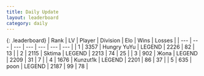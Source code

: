 ```yaml
---
title: Daily Update
layout: leaderboard
category: daily
---
```


{: .leaderboard}
| Rank | LV | Player | Division | Elo | Wins | Losses |
| --- | --- | --- | --- | --- | --- | --- |
| <span data-change="0">1</span> | 3357 | <span title="ID: 164871">Hungry YuYu</span> | LEGEND | <span data-change="0">2226</span> | <span data-change="0">82</span> | <span data-change="0">13</span> |
| <span data-change="0">2</span> | 2115 | <span title="ID: 353063">Sktima</span> | LEGEND | <span data-change="-2">2213</span> | <span data-change="11">74</span> | <span data-change="4">25</span> |
| <span data-change="4">3</span> | 902 | <span title="ID: 402846">Жoпа</span> | LEGEND | <span data-change="122">2209</span> | <span data-change="20">31</span> | <span data-change="4">7</span> |
| <span data-change="-1">4</span> | 1676 | <span title="ID: 392407">Kunzut1k</span> | LEGEND | <span data-change="16">2201</span> | <span data-change="15">86</span> | <span data-change="7">37</span> |
| <span data-change="-1">5</span> | 635 | <span title="ID: 540690">poon</span> | LEGEND | <span data-change="13">2187</span> | <span data-change="11">99</span> | <span data-change="7">78</span> |